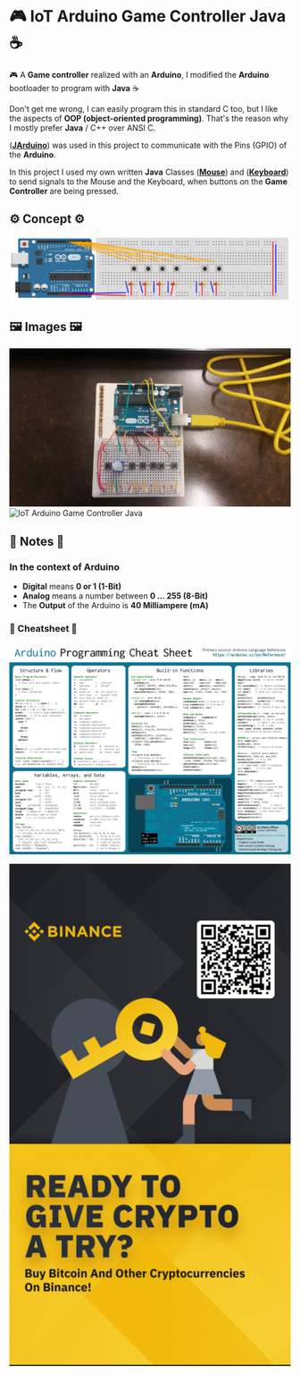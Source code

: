 # 🎮 IoT Arduino Game Controller Java ☕️
🎮 A **Game controller** realized with an **Arduino**, I modified the **Arduino** bootloader to program with **Java** ☕️

Don't get me wrong, I can easily program this in standard C too, but I like the aspects of **OOP (object-oriented programming)**. 
That's the reason why I mostly prefer **Java** / C++ over ANSI C.

([**JArduino**](https://github.com/SINTEF-9012/JArduino)) was used in this project to communicate with the Pins (GPIO) of the **Arduino**.

In this project I used my own written **Java** Classes ([**Mouse**](https://github.com/AYIDouble/Mouse)) and ([**Keyboard**](https://github.com/AYIDouble/Keyboard)) to send signals to the Mouse and the Keyboard, when buttons on the **Game Controller** are being pressed.

## ⚙️ Concept ⚙️

![IoT Arduino Game Controller Java Circuit Diagram](Images/Arduino-Circuit-Diagram.png)


## 🖼 Images 🖼

![IoT Arduino Game Controller Java](Images/Arduino_3.jpg)
![IoT Arduino Game Controller Java](Images/Arduino_4.jpg)

## 📝 Notes 📝

### In the context of Arduino

- **Digital** means **0 or 1 (1-Bit)**
- **Analog** means a number between **0 ... 255 (8-Bit)**
- The **Output** of the Arduino is **40 Milliampere (mA)**

### 📝 Cheatsheet 📝

![IoT Arduino Cheatsheet Game Controller Java](Images/Arduino_Cheatsheet.png)

![Binance Ready to give crypto a try ? buy bitcoin and other cryptocurrencies on binance](Images/binance.jpg)
